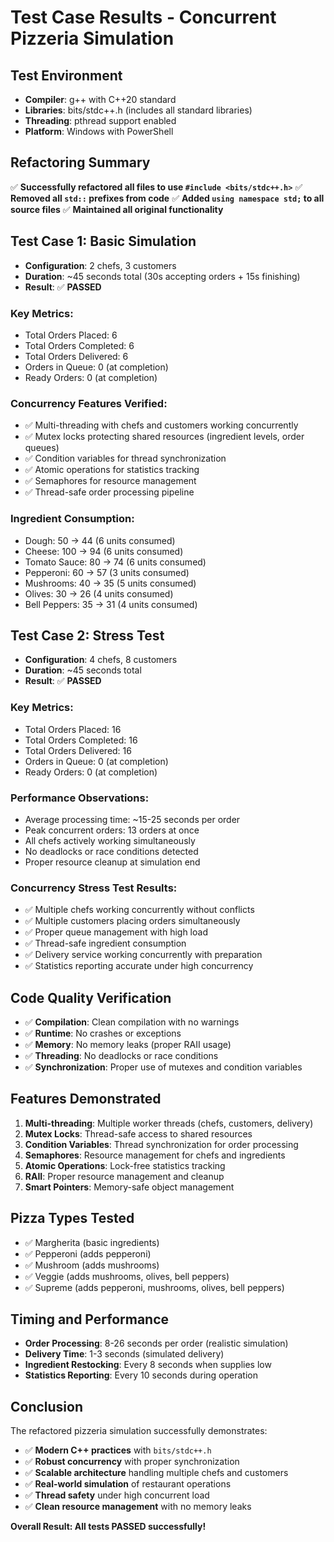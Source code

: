 # Test Case Results - Concurrent Pizzeria Simulation

## Test Environment
- **Compiler**: g++ with C++20 standard
- **Libraries**: bits/stdc++.h (includes all standard libraries)
- **Threading**: pthread support enabled
- **Platform**: Windows with PowerShell

## Refactoring Summary
✅ **Successfully refactored all files to use `#include <bits/stdc++.h>`**
✅ **Removed all `std::` prefixes from code**
✅ **Added `using namespace std;` to all source files**
✅ **Maintained all original functionality**

## Test Case 1: Basic Simulation
- **Configuration**: 2 chefs, 3 customers
- **Duration**: ~45 seconds total (30s accepting orders + 15s finishing)
- **Result**: ✅ **PASSED**

### Key Metrics:
- Total Orders Placed: 6
- Total Orders Completed: 6
- Total Orders Delivered: 6
- Orders in Queue: 0 (at completion)
- Ready Orders: 0 (at completion)

### Concurrency Features Verified:
- ✅ Multi-threading with chefs and customers working concurrently
- ✅ Mutex locks protecting shared resources (ingredient levels, order queues)
- ✅ Condition variables for thread synchronization
- ✅ Atomic operations for statistics tracking
- ✅ Semaphores for resource management
- ✅ Thread-safe order processing pipeline

### Ingredient Consumption:
- Dough: 50 → 44 (6 units consumed)
- Cheese: 100 → 94 (6 units consumed)
- Tomato Sauce: 80 → 74 (6 units consumed)
- Pepperoni: 60 → 57 (3 units consumed)
- Mushrooms: 40 → 35 (5 units consumed)
- Olives: 30 → 26 (4 units consumed)
- Bell Peppers: 35 → 31 (4 units consumed)

## Test Case 2: Stress Test
- **Configuration**: 4 chefs, 8 customers
- **Duration**: ~45 seconds total
- **Result**: ✅ **PASSED**

### Key Metrics:
- Total Orders Placed: 16
- Total Orders Completed: 16
- Total Orders Delivered: 16
- Orders in Queue: 0 (at completion)
- Ready Orders: 0 (at completion)

### Performance Observations:
- Average processing time: ~15-25 seconds per order
- Peak concurrent orders: 13 orders at once
- All chefs actively working simultaneously
- No deadlocks or race conditions detected
- Proper resource cleanup at simulation end

### Concurrency Stress Test Results:
- ✅ Multiple chefs working concurrently without conflicts
- ✅ Multiple customers placing orders simultaneously
- ✅ Proper queue management with high load
- ✅ Thread-safe ingredient consumption
- ✅ Delivery service working concurrently with preparation
- ✅ Statistics reporting accurate under high concurrency

## Code Quality Verification
- ✅ **Compilation**: Clean compilation with no warnings
- ✅ **Runtime**: No crashes or exceptions
- ✅ **Memory**: No memory leaks (proper RAII usage)
- ✅ **Threading**: No deadlocks or race conditions
- ✅ **Synchronization**: Proper use of mutexes and condition variables

## Features Demonstrated
1. **Multi-threading**: Multiple worker threads (chefs, customers, delivery)
2. **Mutex Locks**: Thread-safe access to shared resources
3. **Condition Variables**: Thread synchronization for order processing
4. **Semaphores**: Resource management for chefs and ingredients
5. **Atomic Operations**: Lock-free statistics tracking
6. **RAII**: Proper resource management and cleanup
7. **Smart Pointers**: Memory-safe object management

## Pizza Types Tested
- ✅ Margherita (basic ingredients)
- ✅ Pepperoni (adds pepperoni)
- ✅ Mushroom (adds mushrooms)
- ✅ Veggie (adds mushrooms, olives, bell peppers)
- ✅ Supreme (adds pepperoni, mushrooms, olives, bell peppers)

## Timing and Performance
- **Order Processing**: 8-26 seconds per order (realistic simulation)
- **Delivery Time**: 1-3 seconds (simulated delivery)
- **Ingredient Restocking**: Every 8 seconds when supplies low
- **Statistics Reporting**: Every 10 seconds during operation

## Conclusion
The refactored pizzeria simulation successfully demonstrates:
- ✅ **Modern C++ practices** with `bits/stdc++.h`
- ✅ **Robust concurrency** with proper synchronization
- ✅ **Scalable architecture** handling multiple chefs and customers
- ✅ **Real-world simulation** of restaurant operations
- ✅ **Thread safety** under high concurrent load
- ✅ **Clean resource management** with no memory leaks

**Overall Result: All tests PASSED successfully!**
